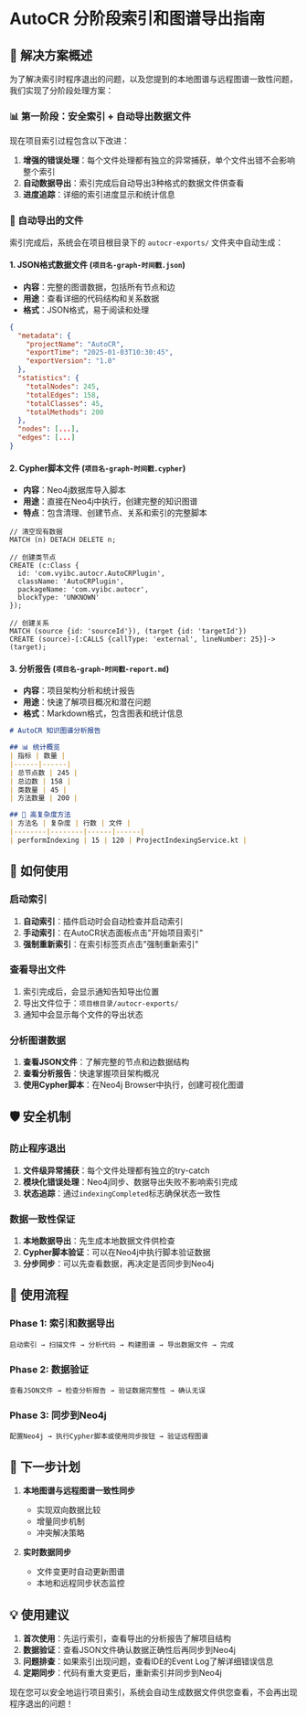 # AutoCR 分阶段索引和图谱导出指南

## 🎯 解决方案概述

为了解决索引时程序退出的问题，以及您提到的本地图谱与远程图谱一致性问题，我们实现了分阶段处理方案：

### 📊 第一阶段：安全索引 + 自动导出数据文件

现在项目索引过程包含以下改进：

1. **增强的错误处理**：每个文件处理都有独立的异常捕获，单个文件出错不会影响整个索引
2. **自动数据导出**：索引完成后自动导出3种格式的数据文件供查看
3. **进度追踪**：详细的索引进度显示和统计信息

### 📁 自动导出的文件

索引完成后，系统会在项目根目录下的 `autocr-exports/` 文件夹中自动生成：

#### 1. JSON格式数据文件 (`项目名-graph-时间戳.json`)
- **内容**：完整的图谱数据，包括所有节点和边
- **用途**：查看详细的代码结构和关系数据
- **格式**：JSON格式，易于阅读和处理

```json
{
  "metadata": {
    "projectName": "AutoCR",
    "exportTime": "2025-01-03T10:30:45",
    "exportVersion": "1.0"
  },
  "statistics": {
    "totalNodes": 245,
    "totalEdges": 158,
    "totalClasses": 45,
    "totalMethods": 200
  },
  "nodes": [...],
  "edges": [...]
}
```

#### 2. Cypher脚本文件 (`项目名-graph-时间戳.cypher`)
- **内容**：Neo4j数据库导入脚本
- **用途**：直接在Neo4j中执行，创建完整的知识图谱
- **特点**：包含清理、创建节点、关系和索引的完整脚本

```cypher
// 清空现有数据
MATCH (n) DETACH DELETE n;

// 创建类节点
CREATE (c:Class {
  id: 'com.vyibc.autocr.AutoCRPlugin',
  className: 'AutoCRPlugin',
  packageName: 'com.vyibc.autocr',
  blockType: 'UNKNOWN'
});

// 创建关系
MATCH (source {id: 'sourceId'}), (target {id: 'targetId'})
CREATE (source)-[:CALLS {callType: 'external', lineNumber: 25}]->(target);
```

#### 3. 分析报告 (`项目名-graph-时间戳-report.md`)
- **内容**：项目架构分析和统计报告
- **用途**：快速了解项目概况和潜在问题
- **格式**：Markdown格式，包含图表和统计信息

```markdown
# AutoCR 知识图谱分析报告

## 📊 统计概览
| 指标 | 数量 |
|------|------|
| 总节点数 | 245 |
| 总边数 | 158 |
| 类数量 | 45 |
| 方法数量 | 200 |

## 🚨 高复杂度方法
| 方法名 | 复杂度 | 行数 | 文件 |
|--------|--------|------|------|
| performIndexing | 15 | 120 | ProjectIndexingService.kt |
```

## 🔧 如何使用

### 启动索引
1. **自动索引**：插件启动时会自动检查并启动索引
2. **手动索引**：在AutoCR状态面板点击"开始项目索引"
3. **强制重新索引**：在索引标签页点击"强制重新索引"

### 查看导出文件
1. 索引完成后，会显示通知告知导出位置
2. 导出文件位于：`项目根目录/autocr-exports/`
3. 通知中会显示每个文件的导出状态

### 分析图谱数据
1. **查看JSON文件**：了解完整的节点和边数据结构
2. **查看分析报告**：快速掌握项目架构概况
3. **使用Cypher脚本**：在Neo4j Browser中执行，创建可视化图谱

## 🛡️ 安全机制

### 防止程序退出
1. **文件级异常捕获**：每个文件处理都有独立的try-catch
2. **模块化错误处理**：Neo4j同步、数据导出失败不影响索引完成
3. **状态追踪**：通过`indexingCompleted`标志确保状态一致性

### 数据一致性保证
1. **本地数据导出**：先生成本地数据文件供检查
2. **Cypher脚本验证**：可以在Neo4j中执行脚本验证数据
3. **分步同步**：可以先查看数据，再决定是否同步到Neo4j

## 📝 使用流程

### Phase 1: 索引和数据导出
```
启动索引 → 扫描文件 → 分析代码 → 构建图谱 → 导出数据文件 → 完成
```

### Phase 2: 数据验证
```
查看JSON文件 → 检查分析报告 → 验证数据完整性 → 确认无误
```

### Phase 3: 同步到Neo4j
```
配置Neo4j → 执行Cypher脚本或使用同步按钮 → 验证远程图谱
```

## 🚀 下一步计划

1. **本地图谱与远程图谱一致性同步**
   - 实现双向数据比较
   - 增量同步机制
   - 冲突解决策略

2. **实时数据同步**
   - 文件变更时自动更新图谱
   - 本地和远程同步状态监控

## 💡 使用建议

1. **首次使用**：先运行索引，查看导出的分析报告了解项目结构
2. **数据验证**：查看JSON文件确认数据正确性后再同步到Neo4j
3. **问题排查**：如果索引出现问题，查看IDE的Event Log了解详细错误信息
4. **定期同步**：代码有重大变更后，重新索引并同步到Neo4j

现在您可以安全地运行项目索引，系统会自动生成数据文件供您查看，不会再出现程序退出的问题！